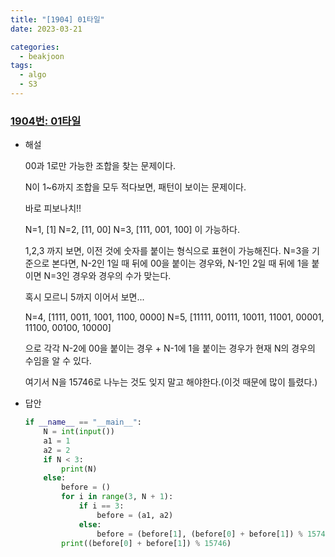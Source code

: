 ```yaml
---
title: "[1904] 01타일"
date: 2023-03-21

categories:
  - beakjoon
tags:
  - algo
  - S3
---
```

### [1904번: 01타일](https://www.acmicpc.net/problem/1904)

- 해설
    
    00과 1로만 가능한 조합을 찾는 문제이다.
    
    N이 1~6까지 조합을 모두 적다보면, 패턴이 보이는 문제이다.
    
    바로 피보나치!!
    
    N=1, [1]
    N=2, [11, 00]
    N=3, [111, 001, 100] 이 가능하다.
    
    1,2,3 까지 보면, 이전 것에 숫자를 붙이는 형식으로 표현이 가능해진다.
    N=3을 기준으로 본다면, N-2인 1일 때 뒤에 00을 붙이는 경우와, 
    N-1인 2일 때 뒤에 1을 붙이면 N=3인 경우와 경우의 수가 맞는다.
    
    혹시 모르니 5까지 이어서 보면...
    
    N=4, [1111, 0011, 1001, 1100, 0000]
    N=5, [11111, 00111, 10011, 11001, 00001, 11100, 00100, 10000]
    
    으로 각각 N-2에 00을 붙이는 경우 + N-1에 1을 붙이는 경우가 현재 N의 경우의 수임을
    알 수 있다.
    
    여기서 N을 15746로 나누는 것도 잊지 말고 해야한다.(이것 때문에 많이 틀렸다.)


- 답안
    
    ```python
    if __name__ == "__main__":
        N = int(input())
        a1 = 1
        a2 = 2
        if N < 3:
            print(N)
        else:
            before = ()
            for i in range(3, N + 1):
                if i == 3:
                    before = (a1, a2)
                else:
                    before = (before[1], (before[0] + before[1]) % 15746)
            print((before[0] + before[1]) % 15746)
    ```

